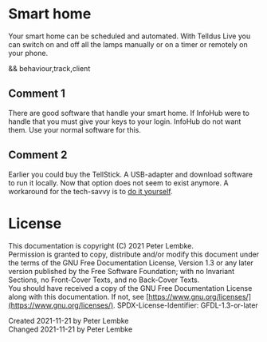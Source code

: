 # Smart home
Your smart home can be scheduled and automated.
With Telldus Live you can switch on and off all the lamps manually or on a timer or remotely on your phone.

&& behaviour,track,client

## Comment 1
There are good software that handle your smart home. If InfoHub were to handle that you must give your keys to your login. InfoHub do not want them.
Use your normal software for this.

## Comment 2
Earlier you could buy the TellStick. A USB-adapter and download software to run it locally. Now that option does not seem to exist anymore.
A workaround for the tech-savvy is to [do it yourself](https://www.instructables.com/Super-Simple-Raspberry-Pi-433MHz-Home-Automation/).

# License
This documentation is copyright (C) 2021 Peter Lembke.  
Permission is granted to copy, distribute and/or modify this document under the terms of the GNU Free Documentation License, Version 1.3 or any later version published by the Free Software Foundation; with no Invariant Sections, no Front-Cover Texts, and no Back-Cover Texts.  
You should have received a copy of the GNU Free Documentation License along with this documentation. If not, see [https://www.gnu.org/licenses/](https://www.gnu.org/licenses/).  SPDX-License-Identifier: GFDL-1.3-or-later

Created 2021-11-21 by Peter Lembke  
Changed 2021-11-21 by Peter Lembke  
